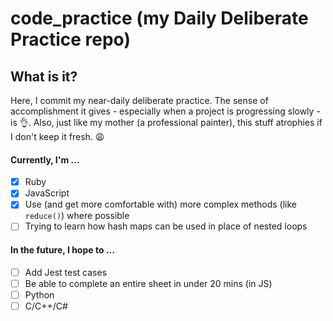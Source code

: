 # code_practice (my Daily Deliberate Practice repo)

## What is it?
Here, I commit my near-daily deliberate practice. The sense of accomplishment it gives - especially when a project is progressing slowly - is 👌. Also, just like my mother (a professional painter), this stuff atrophies if I don't keep it fresh. 😩

#### Currently, I'm ...
- [x] Ruby
- [x] JavaScript
- [x] Use (and get more comfortable with) more complex methods (like `reduce()`) where possible
- [ ] Trying to learn how hash maps can be used in place of nested loops

#### In the future, I hope to ...
- [ ] Add Jest test cases
- [ ] Be able to complete an entire sheet in under 20 mins (in JS)
- [ ] Python
- [ ] C/C++/C#
